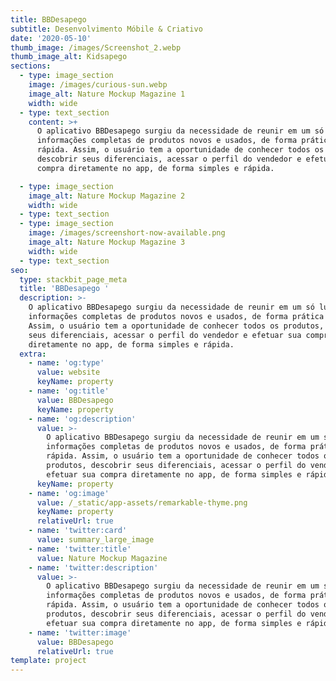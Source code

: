 ```yaml
---
title: BBDesapego
subtitle: Desenvolvimento Móbile & Criativo
date: '2020-05-10'
thumb_image: /images/Screenshot_2.webp
thumb_image_alt: Kidsapego
sections:
  - type: image_section
    image: /images/curious-sun.webp
    image_alt: Nature Mockup Magazine 1
    width: wide
  - type: text_section
    content: >+
      O aplicativo BBDesapego surgiu da necessidade de reunir em um só lugar
      informações completas de produtos novos e usados, de forma prática e
      rápida. Assim, o usuário tem a oportunidade de conhecer todos os produtos,
      descobrir seus diferenciais, acessar o perfil do vendedor e efetuar sua
      compra diretamente no app, de forma simples e rápida.

  - type: image_section
    image_alt: Nature Mockup Magazine 2
    width: wide
  - type: text_section
  - type: image_section
    image: /images/screenshort-now-available.png
    image_alt: Nature Mockup Magazine 3
    width: wide
  - type: text_section
seo:
  type: stackbit_page_meta
  title: 'BBDesapego '
  description: >-
    O aplicativo BBDesapego surgiu da necessidade de reunir em um só lugar
    informações completas de produtos novos e usados, de forma prática e rápida.
    Assim, o usuário tem a oportunidade de conhecer todos os produtos, descobrir
    seus diferenciais, acessar o perfil do vendedor e efetuar sua compra
    diretamente no app, de forma simples e rápida.
  extra:
    - name: 'og:type'
      value: website
      keyName: property
    - name: 'og:title'
      value: BBDesapego
      keyName: property
    - name: 'og:description'
      value: >-
        O aplicativo BBDesapego surgiu da necessidade de reunir em um só lugar
        informações completas de produtos novos e usados, de forma prática e
        rápida. Assim, o usuário tem a oportunidade de conhecer todos os
        produtos, descobrir seus diferenciais, acessar o perfil do vendedor e
        efetuar sua compra diretamente no app, de forma simples e rápida.
      keyName: property
    - name: 'og:image'
      value: /_static/app-assets/remarkable-thyme.png
      keyName: property
      relativeUrl: true
    - name: 'twitter:card'
      value: summary_large_image
    - name: 'twitter:title'
      value: Nature Mockup Magazine
    - name: 'twitter:description'
      value: >-
        O aplicativo BBDesapego surgiu da necessidade de reunir em um só lugar
        informações completas de produtos novos e usados, de forma prática e
        rápida. Assim, o usuário tem a oportunidade de conhecer todos os
        produtos, descobrir seus diferenciais, acessar o perfil do vendedor e
        efetuar sua compra diretamente no app, de forma simples e rápida.
    - name: 'twitter:image'
      value: BBDesapego
      relativeUrl: true
template: project
---
```

